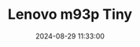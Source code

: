 ---
layout: post
title: Lenovo m93p Tiny
summary: 
date: '2024-08-29 11:33:00'
tags: [Computers, PC]
---